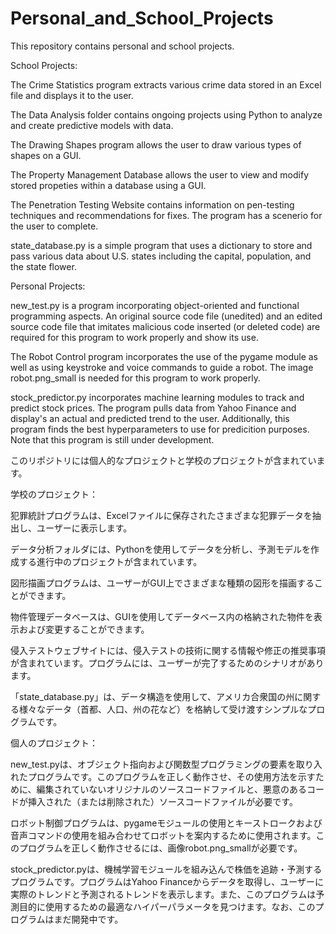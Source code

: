 # Personal_and_School_Projects
This repository contains personal and school projects.

School Projects:

The Crime Statistics program extracts various crime data stored in an Excel file and displays it to the user.

The Data Analysis folder contains ongoing projects using Python to analyze and create predictive models with data.

The Drawing Shapes program allows the user to draw various types of shapes on a GUI.

The Property Management Database  allows the user to view and modify stored propeties within a database using a GUI.

The Penetration Testing Website contains information on pen-testing techniques and recommendations for fixes. The program has a scenerio for the user to complete.

state_database.py is a simple program that uses a dictionary to store and pass various data about U.S. states including the capital, population, and the state flower.

Personal Projects:

new_test.py is a program incorporating object-oriented and functional programming aspects. An original source code file (unedited) and an edited source code file that imitates malicious code inserted (or deleted code) are required for this program to work properly and show its use.

The Robot Control program incorporates the use of the pygame module as well as using keystroke and voice commands to guide a robot. The image robot.png_small is needed for this program to work properly.

stock_predictor.py incorporates machine learning modules to track and predict stock prices. The program pulls data from Yahoo Finance and display's an actual and predicted trend to the user. Additionally, this program finds the best hyperparameters to use for predicition purposes. Note that this program is still under development.

このリポジトリには個人的なプロジェクトと学校のプロジェクトが含まれています。

学校のプロジェクト：

犯罪統計プログラムは、Excelファイルに保存されたさまざまな犯罪データを抽出し、ユーザーに表示します。

データ分析フォルダには、Pythonを使用してデータを分析し、予測モデルを作成する進行中のプロジェクトが含まれています。

図形描画プログラムは、ユーザーがGUI上でさまざまな種類の図形を描画することができます。

物件管理データベースは、GUIを使用してデータベース内の格納された物件を表示および変更することができます。

侵入テストウェブサイトには、侵入テストの技術に関する情報や修正の推奨事項が含まれています。プログラムには、ユーザーが完了するためのシナリオがあります。

「state_database.py」は、データ構造を使用して、アメリカ合衆国の州に関する様々なデータ（首都、人口、州の花など）を格納して受け渡すシンプルなプログラムです。

個人のプロジェクト：

new_test.pyは、オブジェクト指向および関数型プログラミングの要素を取り入れたプログラムです。このプログラムを正しく動作させ、その使用方法を示すために、編集されていないオリジナルのソースコードファイルと、悪意のあるコードが挿入された（または削除された）ソースコードファイルが必要です。

ロボット制御プログラムは、pygameモジュールの使用とキーストロークおよび音声コマンドの使用を組み合わせてロボットを案内するために使用されます。このプログラムを正しく動作させるには、画像robot.png_smallが必要です。

stock_predictor.pyは、機械学習モジュールを組み込んで株価を追跡・予測するプログラムです。プログラムはYahoo Financeからデータを取得し、ユーザーに実際のトレンドと予測されるトレンドを表示します。また、このプログラムは予測目的に使用するための最適なハイパーパラメータを見つけます。なお、このプログラムはまだ開発中です。
